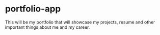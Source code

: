 # portfolio-app
This will be my portfolio that will showcase my projects, resume and other important things about me and my career. 
